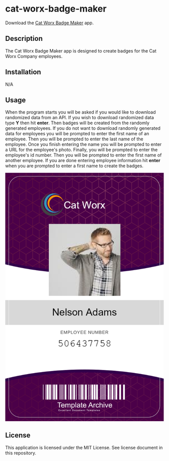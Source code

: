 # cat-worx-badge-maker


Download the [Cat Worx Badge Maker](/#) app.

## Description

 The Cat Worx Badge Maker app is designed to create badges for the Cat Worx Company employees.

## Installation

N/A

## Usage

When the program starts you will be asked if you would like to download randomized data from an API. If you wish to download randomized data type **Y** then hit **enter**.  Then badges will be created from the randomly generated employees.  If you do not want to download randomly generated data for employees you will be prompted to enter the first name of an employee.  Then you will be prompted to enter the last name of the employee.  Once you finish entering the name you will be prompted to enter a URL for the employee's photo.  Finally, you will be prompted to enter the employee's id number.  Then you will be prompted to enter the first name of another employee.  If you are done entering employee information hit **enter** when you are prompted to enter a first name to create the badges.

[<img src="./CatWorx.BadgeMaker/data/506437758_badge.png">](/#)


## License

This application is licensed under the MIT License.  See license document in this repository.